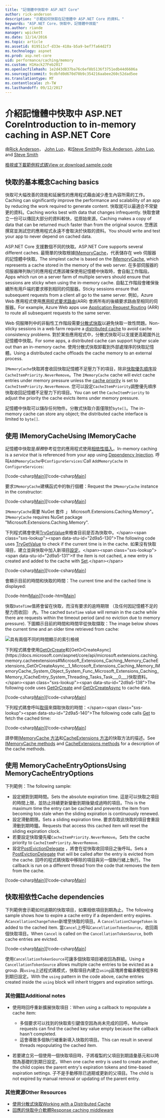 ```yaml
---
title: "記憶體中快取中 ASP.NET Core"
author: rick-anderson
description: "示範如何快取在記憶體中 ASP.NET Core 的資料。"
keywords: "ASP.NET Core，快取中，記憶體中效能"
ms.author: riande
manager: wpickett
ms.date: 12/14/2016
ms.topic: article
ms.assetid: 819511cf-d33e-410a-b5a9-bef7fa64d2f3
ms.technology: aspnet
ms.prod: asp.net-core
uid: performance/caching/memory
ms.custom: H1Hack27Feb2017
ms.openlocfilehash: 1e2d43d837ba76c6ef8b5136f3751edb44d6606a
ms.sourcegitcommit: 9cdbfd0d670d70b9c354216aabee260c52dad5ee
ms.translationtype: MT
ms.contentlocale: zh-TW
ms.lasthandoff: 09/12/2017
---
```

# <a name="introduction-to-in-memory-caching-in-aspnet-core"></a><span data-ttu-id="2d9a5-104">介紹記憶體中快取中 ASP.NET Core</span><span class="sxs-lookup"><span data-stu-id="2d9a5-104">Introduction to in-memory caching in ASP.NET Core</span></span>

<span data-ttu-id="2d9a5-105">由[Rick Anderson](https://twitter.com/RickAndMSFT)， [John Luo](https://github.com/JunTaoLuo)，和[Steve Smith](https://ardalis.com/)</span><span class="sxs-lookup"><span data-stu-id="2d9a5-105">By [Rick Anderson](https://twitter.com/RickAndMSFT), [John Luo](https://github.com/JunTaoLuo), and [Steve Smith](https://ardalis.com/)</span></span>

[<span data-ttu-id="2d9a5-106">檢視或下載範例程式碼</span><span class="sxs-lookup"><span data-stu-id="2d9a5-106">View or download sample code</span></span>](https://github.com/aspnet/Docs/tree/master/aspnetcore/performance/caching/memory/sample)

## <a name="caching-basics"></a><span data-ttu-id="2d9a5-107">快取的基本概念</span><span class="sxs-lookup"><span data-stu-id="2d9a5-107">Caching basics</span></span>

<span data-ttu-id="2d9a5-108">快取可大幅改善的效能和延展性的應用程式藉由減少產生內容所需的工作。</span><span class="sxs-lookup"><span data-stu-id="2d9a5-108">Caching can significantly improve the performance and scalability of an app by reducing the work required to generate content.</span></span> <span data-ttu-id="2d9a5-109">快取就可以最適合不常變更的資料。</span><span class="sxs-lookup"><span data-stu-id="2d9a5-109">Caching works best with data that changes infrequently.</span></span> <span data-ttu-id="2d9a5-110">快取會建立一份可以傳回大部分的資料較快，從原始來源。</span><span class="sxs-lookup"><span data-stu-id="2d9a5-110">Caching makes a copy of data that can be returned much faster than from the original source.</span></span> <span data-ttu-id="2d9a5-111">您應該撰寫並測試您的應用程式永遠不會取決於快取的資料。</span><span class="sxs-lookup"><span data-stu-id="2d9a5-111">You should write and test your app to never depend on cached data.</span></span>

<span data-ttu-id="2d9a5-112">ASP.NET Core 支援數個不同的快取。</span><span class="sxs-lookup"><span data-stu-id="2d9a5-112">ASP.NET Core supports several different caches.</span></span> <span data-ttu-id="2d9a5-113">最簡單的快取根據[IMemoryCache](https://docs.microsoft.com/aspnet/core/api/microsoft.extensions.caching.memory.imemorycache)，代表儲存在 web 伺服器的記憶體中快取。</span><span class="sxs-lookup"><span data-stu-id="2d9a5-113">The simplest cache is based on the [IMemoryCache](https://docs.microsoft.com/aspnet/core/api/microsoft.extensions.caching.memory.imemorycache), which represents a cache stored in the memory of the web server.</span></span> <span data-ttu-id="2d9a5-114">在多部伺服器的伺服器陣列執行的應用程式應該確保使用記憶體中快取時，會自黏工作階段。</span><span class="sxs-lookup"><span data-stu-id="2d9a5-114">Apps which run on a server farm of multiple servers should ensure that sessions are sticky when using the in-memory cache.</span></span> <span data-ttu-id="2d9a5-115">自黏工作階段會確保後續所有用戶端的要求移到相同的伺服器。</span><span class="sxs-lookup"><span data-stu-id="2d9a5-115">Sticky sessions ensure that subsequent requests from a client all go to the same server.</span></span> <span data-ttu-id="2d9a5-116">例如，Azure Web 應用程式使用[應用程式要求路由](https://www.iis.net/learn/extensions/planning-for-arr)(ARR) 會將所有的後續要求路由至相同的伺服器。</span><span class="sxs-lookup"><span data-stu-id="2d9a5-116">For example, Azure Web apps use [Application Request Routing](https://www.iis.net/learn/extensions/planning-for-arr) (ARR) to route all subsequent requests to the same server.</span></span>

<span data-ttu-id="2d9a5-117">Web 伺服陣列中的非黏性工作階段需要[分散式快取](distributed.md)以避免快取一致性問題。</span><span class="sxs-lookup"><span data-stu-id="2d9a5-117">Non-sticky sessions in a web farm require a [distributed cache](distributed.md) to avoid cache consistency problems.</span></span> <span data-ttu-id="2d9a5-118">對於某些應用程式中，分散式快取可以支援更高範圍外比記憶體中快取。</span><span class="sxs-lookup"><span data-stu-id="2d9a5-118">For some apps, a distributed cache can support higher scale out than an in-memory cache.</span></span> <span data-ttu-id="2d9a5-119">使用分散式快取卸載到外部處理序的快取記憶體。</span><span class="sxs-lookup"><span data-stu-id="2d9a5-119">Using a distributed cache offloads the cache memory to an external process.</span></span> 

<span data-ttu-id="2d9a5-120">`IMemoryCache`快取將會收回快取記憶體不足壓力下的項目，除非[快取優先順序](https://docs.microsoft.com/aspnet/core/api/microsoft.extensions.caching.memory.cacheitempriority)設`CacheItemPriority.NeverRemove`。</span><span class="sxs-lookup"><span data-stu-id="2d9a5-120">The `IMemoryCache` cache will evict cache entries under memory pressure unless the [cache priority](https://docs.microsoft.com/aspnet/core/api/microsoft.extensions.caching.memory.cacheitempriority) is set to `CacheItemPriority.NeverRemove`.</span></span> <span data-ttu-id="2d9a5-121">您可以設定`CacheItemPriority`調整優先順序快取收回記憶體不足壓力下的項目。</span><span class="sxs-lookup"><span data-stu-id="2d9a5-121">You can set the `CacheItemPriority` to adjust the priority the cache evicts items under memory pressure.</span></span>

<span data-ttu-id="2d9a5-122">記憶體中快取可以儲存任何物件。分散式快取介面僅限於`byte[]`。</span><span class="sxs-lookup"><span data-stu-id="2d9a5-122">The in-memory cache can store any object; the distributed cache interface is limited to `byte[]`.</span></span>

## <a name="using-imemorycache"></a><span data-ttu-id="2d9a5-123">使用 IMemoryCache</span><span class="sxs-lookup"><span data-stu-id="2d9a5-123">Using IMemoryCache</span></span>

<span data-ttu-id="2d9a5-124">記憶體中快取是*服務*參考從您的應用程式使用[相依性插入](../../fundamentals/dependency-injection.md)。</span><span class="sxs-lookup"><span data-stu-id="2d9a5-124">In-memory caching is a *service* that is referenced from your app using [Dependency Injection](../../fundamentals/dependency-injection.md).</span></span> <span data-ttu-id="2d9a5-125">呼叫`AddMemoryCache`中`ConfigureServices`:</span><span class="sxs-lookup"><span data-stu-id="2d9a5-125">Call `AddMemoryCache` in `ConfigureServices`:</span></span>

<span data-ttu-id="2d9a5-126">[!code-csharp[Main](memory/sample/WebCache/Startup.cs?highlight=8)]</span><span class="sxs-lookup"><span data-stu-id="2d9a5-126">[!code-csharp[Main](memory/sample/WebCache/Startup.cs?highlight=8)]</span></span> 

<span data-ttu-id="2d9a5-127">要求`IMemoryCache`建構函式中的執行個體：</span><span class="sxs-lookup"><span data-stu-id="2d9a5-127">Request the `IMemoryCache` instance in the constructor:</span></span>

<span data-ttu-id="2d9a5-128">[!code-csharp[Main](memory/sample/WebCache/Controllers/HomeController.cs?name=snippet_ctor&highlight=3,5-)]</span><span class="sxs-lookup"><span data-stu-id="2d9a5-128">[!code-csharp[Main](memory/sample/WebCache/Controllers/HomeController.cs?name=snippet_ctor&highlight=3,5-)]</span></span> 

<span data-ttu-id="2d9a5-129">`IMemoryCache`需要 NuGet 套件 」 Microsoft.Extensions.Caching.Memory"。</span><span class="sxs-lookup"><span data-stu-id="2d9a5-129">`IMemoryCache` requires NuGet package "Microsoft.Extensions.Caching.Memory".</span></span>

<span data-ttu-id="2d9a5-130">下列程式碼會使用[TryGetValue](https://docs.microsoft.com/aspnet/core/api/microsoft.extensions.caching.memory.imemorycache#Microsoft_Extensions_Caching_Memory_IMemoryCache_TryGetValue_System_Object_System_Object__)來檢查目前是否為快取中。</span><span class="sxs-lookup"><span data-stu-id="2d9a5-130">The following code uses [TryGetValue](https://docs.microsoft.com/aspnet/core/api/microsoft.extensions.caching.memory.imemorycache#Microsoft_Extensions_Caching_Memory_IMemoryCache_TryGetValue_System_Object_System_Object__) to check if the current time is in the cache.</span></span> <span data-ttu-id="2d9a5-131">如果沒有快取項目，建立並與快取中加入新項目[設定](https://docs.microsoft.com/aspnet/core/api/microsoft.extensions.caching.memory.cacheextensions#Microsoft_Extensions_Caching_Memory_CacheExtensions_Set__1_Microsoft_Extensions_Caching_Memory_IMemoryCache_System_Object___0_)。</span><span class="sxs-lookup"><span data-stu-id="2d9a5-131">If the item is not cached, a new entry is created and added to the cache with [Set](https://docs.microsoft.com/aspnet/core/api/microsoft.extensions.caching.memory.cacheextensions#Microsoft_Extensions_Caching_Memory_CacheExtensions_Set__1_Microsoft_Extensions_Caching_Memory_IMemoryCache_System_Object___0_).</span></span>

<span data-ttu-id="2d9a5-132">[!code-csharp[Main](memory/sample/WebCache/Controllers/HomeController.cs?name=snippet1)]</span><span class="sxs-lookup"><span data-stu-id="2d9a5-132">[!code-csharp[Main](memory/sample/WebCache/Controllers/HomeController.cs?name=snippet1)]</span></span>

<span data-ttu-id="2d9a5-133">會顯示目前的時間和快取的時間：</span><span class="sxs-lookup"><span data-stu-id="2d9a5-133">The current time and the cached time is displayed:</span></span>

<span data-ttu-id="2d9a5-134">[!code-html[Main](memory/sample/WebCache/Views/Home/Cache.cshtml)]</span><span class="sxs-lookup"><span data-stu-id="2d9a5-134">[!code-html[Main](memory/sample/WebCache/Views/Home/Cache.cshtml)]</span></span>

<span data-ttu-id="2d9a5-135">快取`DateTime`值將會留在快取，而沒有要求的逾時期限 （及任何因記憶體不足的壓力而收回） 內。</span><span class="sxs-lookup"><span data-stu-id="2d9a5-135">The cached `DateTime` value will remain in the cache while there are requests within the timeout period (and no eviction due to memory pressure).</span></span> <span data-ttu-id="2d9a5-136">下圖顯示目前的時間和時間早從快取擷取：</span><span class="sxs-lookup"><span data-stu-id="2d9a5-136">The image below shows the current time and an older time retrieved from cache:</span></span>

![具有兩個不同的時間顯示的索引檢視](memory/_static/time.png)

<span data-ttu-id="2d9a5-138">下列程式碼會使用[GetOrCreate](https://docs.microsoft.com/aspnet/core/api/microsoft.extensions.caching.memory.cacheextensions#Microsoft_Extensions_Caching_Memory_CacheExtensions_GetOrCreate__1_Microsoft_Extensions_Caching_Memory_IMemoryCache_System_Object_System_Func_Microsoft_Extensions_Caching_Memory_ICacheEntry___0__)和[GetOrCreateAsync](https://docs.microsoft.com/aspnet/core/api/microsoft.extensions.caching.memory.cacheextensions#Microsoft_Extensions_Caching_Memory_CacheExtensions_GetOrCreateAsync__1_Microsoft_Extensions_Caching_Memory_IMemoryCache_System_Object_System_Func_Microsoft_Extensions_Caching_Memory_ICacheEntry_System_Threading_Tasks_Task___0___)快取資料。</span><span class="sxs-lookup"><span data-stu-id="2d9a5-138">The following code uses [GetOrCreate](https://docs.microsoft.com/aspnet/core/api/microsoft.extensions.caching.memory.cacheextensions#Microsoft_Extensions_Caching_Memory_CacheExtensions_GetOrCreate__1_Microsoft_Extensions_Caching_Memory_IMemoryCache_System_Object_System_Func_Microsoft_Extensions_Caching_Memory_ICacheEntry___0__) and [GetOrCreateAsync](https://docs.microsoft.com/aspnet/core/api/microsoft.extensions.caching.memory.cacheextensions#Microsoft_Extensions_Caching_Memory_CacheExtensions_GetOrCreateAsync__1_Microsoft_Extensions_Caching_Memory_IMemoryCache_System_Object_System_Func_Microsoft_Extensions_Caching_Memory_ICacheEntry_System_Threading_Tasks_Task___0___) to cache data.</span></span> 

<span data-ttu-id="2d9a5-139">[!code-csharp[Main](memory/sample/WebCache/Controllers/HomeController.cs?name=snippet2&highlight=3-7,14-19)]</span><span class="sxs-lookup"><span data-stu-id="2d9a5-139">[!code-csharp[Main](memory/sample/WebCache/Controllers/HomeController.cs?name=snippet2&highlight=3-7,14-19)]</span></span>

<span data-ttu-id="2d9a5-140">下列程式碼會呼叫[取得](https://docs.microsoft.com/aspnet/core/api/microsoft.extensions.caching.memory.cacheextensions#Microsoft_Extensions_Caching_Memory_CacheExtensions_Get__1_Microsoft_Extensions_Caching_Memory_IMemoryCache_System_Object_)來擷取快取的時間：</span><span class="sxs-lookup"><span data-stu-id="2d9a5-140">The following code calls [Get](https://docs.microsoft.com/aspnet/core/api/microsoft.extensions.caching.memory.cacheextensions#Microsoft_Extensions_Caching_Memory_CacheExtensions_Get__1_Microsoft_Extensions_Caching_Memory_IMemoryCache_System_Object_) to fetch the cached time:</span></span>

<span data-ttu-id="2d9a5-141">[!code-csharp[Main](memory/sample/WebCache/Controllers/HomeController.cs?name=snippet_gct)]</span><span class="sxs-lookup"><span data-stu-id="2d9a5-141">[!code-csharp[Main](memory/sample/WebCache/Controllers/HomeController.cs?name=snippet_gct)]</span></span>

<span data-ttu-id="2d9a5-142">請參閱[IMemoryCache 方法](https://docs.microsoft.com/aspnet/core/api/microsoft.extensions.caching.memory.imemorycache)和[CacheExtensions 方法](https://docs.microsoft.com/aspnet/core/api/microsoft.extensions.caching.memory.cacheextensions)的快取方法的描述。</span><span class="sxs-lookup"><span data-stu-id="2d9a5-142">See [IMemoryCache methods](https://docs.microsoft.com/aspnet/core/api/microsoft.extensions.caching.memory.imemorycache) and [CacheExtensions methods](https://docs.microsoft.com/aspnet/core/api/microsoft.extensions.caching.memory.cacheextensions) for a description of the cache methods.</span></span>

## <a name="using-memorycacheentryoptions"></a><span data-ttu-id="2d9a5-143">使用 MemoryCacheEntryOptions</span><span class="sxs-lookup"><span data-stu-id="2d9a5-143">Using MemoryCacheEntryOptions</span></span>

<span data-ttu-id="2d9a5-144">下列範例：</span><span class="sxs-lookup"><span data-stu-id="2d9a5-144">The following sample:</span></span>

- <span data-ttu-id="2d9a5-145">設定絕對到期時間。</span><span class="sxs-lookup"><span data-stu-id="2d9a5-145">Sets the absolute expiration time.</span></span> <span data-ttu-id="2d9a5-146">這是可以快取之項目的時間上限，並防止持續更新變動到期後變成過時的項目。</span><span class="sxs-lookup"><span data-stu-id="2d9a5-146">This is the maximum time the entry can be cached and prevents the item from becoming too stale when the sliding expiration is continuously renewed.</span></span>
- <span data-ttu-id="2d9a5-147">設定滑動期限。</span><span class="sxs-lookup"><span data-stu-id="2d9a5-147">Sets a sliding expiration time.</span></span> <span data-ttu-id="2d9a5-148">要求存取此快取的項目會重設滑動到期時鐘。</span><span class="sxs-lookup"><span data-stu-id="2d9a5-148">Requests that access this cached item will reset the sliding expiration clock.</span></span>
- <span data-ttu-id="2d9a5-149">若要設定快取優先權`CacheItemPriority.NeverRemove`。</span><span class="sxs-lookup"><span data-stu-id="2d9a5-149">Sets the cache priority to `CacheItemPriority.NeverRemove`.</span></span> 
- <span data-ttu-id="2d9a5-150">設定[PostEvictionDelegate](https://docs.microsoft.com/aspnet/core/api/microsoft.extensions.caching.memory.postevictiondelegate) ，將會在從快取收回項目之後呼叫。</span><span class="sxs-lookup"><span data-stu-id="2d9a5-150">Sets a [PostEvictionDelegate](https://docs.microsoft.com/aspnet/core/api/microsoft.extensions.caching.memory.postevictiondelegate) that will be called after the entry is evicted from the cache.</span></span> <span data-ttu-id="2d9a5-151">回呼的程式碼快取中移除的項目與另一個執行緒上執行。</span><span class="sxs-lookup"><span data-stu-id="2d9a5-151">The callback is run on a different thread from the code that removes the item from the cache.</span></span>

<span data-ttu-id="2d9a5-152">[!code-csharp[Main](memory/sample/WebCache/Controllers/HomeController.cs?name=snippet_et&highlight=14-20)]</span><span class="sxs-lookup"><span data-stu-id="2d9a5-152">[!code-csharp[Main](memory/sample/WebCache/Controllers/HomeController.cs?name=snippet_et&highlight=14-20)]</span></span>

## <a name="cache-dependencies"></a><span data-ttu-id="2d9a5-153">快取相依性</span><span class="sxs-lookup"><span data-stu-id="2d9a5-153">Cache dependencies</span></span>

<span data-ttu-id="2d9a5-154">下列範例會示範如何過期的快取項目，如果相依項目到期為止。</span><span class="sxs-lookup"><span data-stu-id="2d9a5-154">The following sample shows how to expire a cache entry if a dependent entry expires.</span></span> <span data-ttu-id="2d9a5-155">A`CancellationChangeToken`新增至快取的項目。</span><span class="sxs-lookup"><span data-stu-id="2d9a5-155">A `CancellationChangeToken` is added to the cached item.</span></span> <span data-ttu-id="2d9a5-156">當`Cancel`上呼叫`CancellationTokenSource`，收回兩個快取項目。</span><span class="sxs-lookup"><span data-stu-id="2d9a5-156">When `Cancel` is called on the `CancellationTokenSource`, both cache entries are evicted.</span></span> 

<span data-ttu-id="2d9a5-157">[!code-csharp[Main](memory/sample/WebCache/Controllers/HomeController.cs?name=snippet_ed)]</span><span class="sxs-lookup"><span data-stu-id="2d9a5-157">[!code-csharp[Main](memory/sample/WebCache/Controllers/HomeController.cs?name=snippet_ed)]</span></span>

<span data-ttu-id="2d9a5-158">使用`CancellationTokenSource`可讓多個快取項目被收回為群組。</span><span class="sxs-lookup"><span data-stu-id="2d9a5-158">Using a `CancellationTokenSource` allows multiple cache entries to be evicted as a group.</span></span> <span data-ttu-id="2d9a5-159">與`using`上述程式碼模式，快取項目內建立`using`區塊將會繼承觸發程序和到期日設定。</span><span class="sxs-lookup"><span data-stu-id="2d9a5-159">With the `using` pattern in the code above, cache entries created inside the `using` block will inherit triggers and expiration settings.</span></span>

### <a name="additional-notes"></a><span data-ttu-id="2d9a5-160">其他備註</span><span class="sxs-lookup"><span data-stu-id="2d9a5-160">Additional notes</span></span>

- <span data-ttu-id="2d9a5-161">使用時回呼重新擴展快取項目：</span><span class="sxs-lookup"><span data-stu-id="2d9a5-161">When using a callback to repopulate a cache item:</span></span>

  - <span data-ttu-id="2d9a5-162">多個要求可以找到的快取索引鍵值空因為尚未完成的回呼。</span><span class="sxs-lookup"><span data-stu-id="2d9a5-162">Multiple requests can find the cached key value empty because the callback hasn't completed.</span></span> 
  - <span data-ttu-id="2d9a5-163">這會導致多個執行緒重新填入快取的項目。</span><span class="sxs-lookup"><span data-stu-id="2d9a5-163">This can result in several threads repopulating the cached item.</span></span>

- <span data-ttu-id="2d9a5-164">若要建立另一個使用一個快取項目時，子將複製的父項目到期語彙基元和以時間為基礎的到期日設定。</span><span class="sxs-lookup"><span data-stu-id="2d9a5-164">When one cache entry is used to create another, the child copies the parent entry's expiration tokens and time-based expiration settings.</span></span> <span data-ttu-id="2d9a5-165">子不是手動移除已過期或更新的父項目。</span><span class="sxs-lookup"><span data-stu-id="2d9a5-165">The child is not expired by manual removal or updating of the parent entry.</span></span>

### <a name="other-resources"></a><span data-ttu-id="2d9a5-166">其他資源</span><span class="sxs-lookup"><span data-stu-id="2d9a5-166">Other Resources</span></span>

* [<span data-ttu-id="2d9a5-167">使用分散式快取</span><span class="sxs-lookup"><span data-stu-id="2d9a5-167">Working with a Distributed Cache</span></span>](distributed.md)
* [<span data-ttu-id="2d9a5-168">回應的快取中介軟體</span><span class="sxs-lookup"><span data-stu-id="2d9a5-168">Response caching middleware</span></span>](middleware.md)
